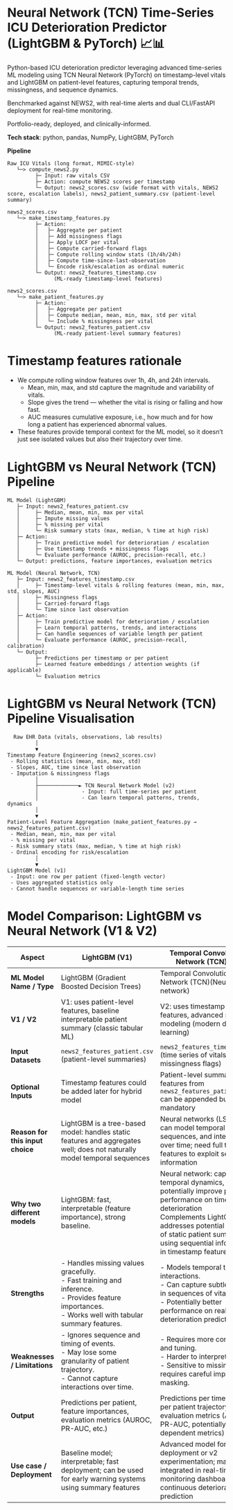 # Neural Network (TCN) Time-Series ICU Deterioration Predictor (LightGBM & PyTorch) 📈📊 

Python-based ICU deterioration predictor leveraging advanced time-series ML modeling using TCN Neural Network (PyTorch) on timestamp-level vitals and LightGBM on patient-level features, capturing temporal trends, missingness, and sequence dynamics. 

Benchmarked against NEWS2, with real-time alerts and dual CLI/FastAPI deployment for real-time monitoring.

Portfolio-ready, deployed, and clinically-informed.

**Tech stack**: python, pandas, NumpPy, LightGBM, PyTorch

**Pipeline**
```text
Raw ICU Vitals (long format, MIMIC-style)
   └─> compute_news2.py
         ├─ Input: raw vitals CSV
         ├─ Action: compute NEWS2 scores per timestamp
         └─ Output: news2_scores.csv (wide format with vitals, NEWS2 score, escalation labels), news2_patient_summary.csv (patient-level summary)

news2_scores.csv
   └─> make_timestamp_features.py
         ├─ Action:
         │   ├─ Aggregate per patient
         │   ├─ Add missingness flags
         │   ├─ Apply LOCF per vital
         │   ├─ Compute carried-forward flags
         │   ├─ Compute rolling window stats (1h/4h/24h)
         │   ├─ Compute time-since-last-observation
         │   └─ Encode risk/escalation as ordinal numeric
         └─ Output: news2_features_timestamp.csv
               (ML-ready timestamp-level features)

news2_scores.csv
   └─> make_patient_features.py
         ├─ Action:
         │   ├─ Aggregate per patient
         │   ├─ Compute median, mean, min, max, std per vital
         │   └─ Include % missingness per vital
         └─ Output: news2_features_patient.csv
               (ML-ready patient-level summary features)
```

# Timestamp features rationale
- We compute rolling window features over 1h, 4h, and 24h intervals. 
   - Mean, min, max, and std capture the magnitude and variability of vitals. 
   - Slope gives the trend — whether the vital is rising or falling and how fast. 
   - AUC measures cumulative exposure, i.e., how much and for how long a patient has experienced abnormal values. 
- These features provide temporal context for the ML model, so it doesn’t just see isolated values but also their trajectory over time.


# LightGBM vs Neural Network (TCN) Pipeline
```text
ML Model (LightGBM)
   ├─ Input: news2_features_patient.csv 
   │     ├─ Median, mean, min, max per vital
   │     ├─ Impute missing values
   │     ├─ % missing per vital
   │     └─ Risk summary stats (max, median, % time at high risk)
   ├─ Action:
   │     ├─ Train predictive model for deterioration / escalation
   │     ├─ Use timestamp trends + missingness flags
   │     └─ Evaluate performance (AUROC, precision-recall, etc.)
   └─ Output: predictions, feature importances, evaluation metrics

ML Model (Neural Network, TCN)
   ├─ Input: news2_features_timestamp.csv
   │     ├─ Timestamp-level vitals & rolling features (mean, min, max, std, slopes, AUC)
   │     ├─ Missingness flags
   │     ├─ Carried-forward flags  
   │     └─ Time since last observation
   ├─ Action:
   │     ├─ Train predictive model for deterioration / escalation
   │     ├─ Learn temporal patterns, trends, and interactions
   │     ├─ Can handle sequences of variable length per patient
   │     └─ Evaluate performance (AUROC, precision-recall, calibration)
   └─ Output: 
         ├─ Predictions per timestamp or per patient
         ├─ Learned feature embeddings / attention weights (if applicable)
         └─ Evaluation metrics
```

# LightGBM vs Neural Network (TCN) Pipeline Visualisation
```text
  Raw EHR Data (vitals, observations, lab results)
         │
         ▼
Timestamp Feature Engineering (news2_scores.csv)
 - Rolling statistics (mean, min, max, std)
 - Slopes, AUC, time since last observation
 - Imputation & missingness flags
         │
         ├─────────────► TCN Neural Network Model (v2)
         │              - Input: full time-series per patient
         │              - Can learn temporal patterns, trends, dynamics
         │
         ▼
Patient-Level Feature Aggregation (make_patient_features.py → news2_features_patient.csv)
 - Median, mean, min, max per vital
 - % missing per vital
 - Risk summary stats (max, median, % time at high risk)
 - Ordinal encoding for risk/escalation
         │
         ▼
LightGBM Model (v1)
 - Input: one row per patient (fixed-length vector)
 - Uses aggregated statistics only
 - Cannot handle sequences or variable-length time series
```

 # Model Comparison: LightGBM vs Neural Network (V1 & V2)

| Aspect | LightGBM (V1) | Temporal Convolutional Network (TCN) (V2) |
|--------|-------------------|-------------------|
| **ML Model Name / Type** | LightGBM (Gradient Boosted Decision Trees) | Temporal Convolutional Network (TCN)(Neural network) |
| **V1 / V2** | V1: uses patient-level features, baseline interpretable patient summary (classic tabular ML) | V2: uses timestamp-level features, advanced sequence modeling (modern deep learning) |
| **Input Datasets** | `news2_features_patient.csv` (patient-level summaries) | `news2_features_timestamp.csv` (time series of vitals, missingness flags) |
| **Optional Inputs** | Timestamp features could be added later for hybrid model | Patient-level summary features from `news2_features_patient.csv` can be appended but not mandatory |
| **Reason for this input choice** | LightGBM is a tree-based model: handles static features and aggregates well; does not naturally model temporal sequences | Neural networks (LSTM/TCN) can model temporal trends, sequences, and interactions over time; need full timestamp features to exploit sequential information |
| **Why two different models** | LightGBM: fast, interpretable (feature importance), strong baseline. | Neural network: captures temporal dynamics, can potentially improve predictive performance on time-series deterioration<br>Complements LightGBM; addresses potential limitations of static patient summaries by using sequential information in timestamp features |
| **Strengths** | - Handles missing values gracefully.<br>- Fast training and inference.<br>- Provides feature importances.<br>- Works well with tabular summary features. | - Models temporal trends and interactions.<br>- Can capture subtle patterns in sequences of vitals.<br>- Potentially better performance on real-time deterioration prediction. |
| **Weaknesses / Limitations** | - Ignores sequence and timing of events.<br>- May lose some granularity of patient trajectory.<br>- Cannot capture interactions over time. | - Requires more computation and tuning.<br>- Harder to interpret.<br>- Sensitive to missing data; requires careful imputation or masking. |
| **Output** | Predictions per patient, feature importances, evaluation metrics (AUROC, PR-AUC, etc.) | Predictions per timestamp or per patient trajectory, evaluation metrics (AUROC, PR-AUC, potentially time-dependent metrics) |
| **Use case / Deployment** | Baseline model; interpretable; fast deployment; can be used for early warning systems using summary features | Advanced model for final deployment or v2 experimentation; may be integrated in real-time monitoring dashboards for continuous deterioration prediction |